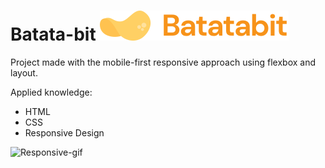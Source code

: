 # Batata-bit   ![Batata-logo](https://github.com/SpidySamurai/Batata-bit/blob/master/Assets/img/logo.svg)

Project made with the mobile-first responsive approach using flexbox and layout.

Applied knowledge:

* HTML
* CSS
* Responsive Design

![Responsive-gif](https://static.platzi.com/media/landing-projects/mobile-first_proyecto.gif)
